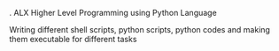 . ALX Higher Level Programming  using Python Language

Writing different shell scripts, python scripts,  python codes and making them executable for different tasks
